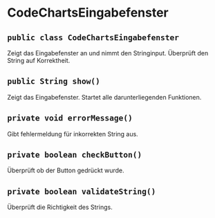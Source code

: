 # CodeChartsEingabefenster


## `public class CodeChartsEingabefenster`

Zeigt das Eingabefenster an und nimmt den Stringinput. Überprüft den String auf Korrektheit.

## `public String show()`

Zeigt das Eingabefenster. Startet alle darunterliegenden Funktionen.

## `private void errorMessage()`

Gibt fehlermeldung für inkorrekten String aus.

## `private boolean checkButton()`

Überprüft ob der Button gedrückt wurde.

## `private boolean validateString()`

Überprüft die Richtigkeit des Strings.
